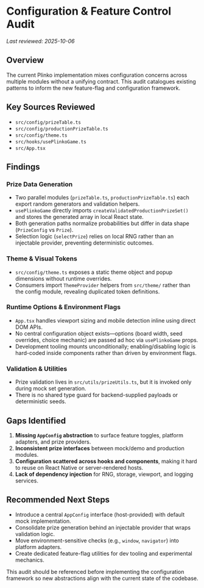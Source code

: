 # Configuration & Feature Control Audit

_Last reviewed: 2025-10-06_

## Overview
The current Plinko implementation mixes configuration concerns across multiple modules without a unifying contract. This audit catalogues existing patterns to inform the new feature-flag and configuration framework.

## Key Sources Reviewed
- `src/config/prizeTable.ts`
- `src/config/productionPrizeTable.ts`
- `src/config/theme.ts`
- `src/hooks/usePlinkoGame.ts`
- `src/App.tsx`

## Findings
### Prize Data Generation
- Two parallel modules (`prizeTable.ts`, `productionPrizeTable.ts`) each export random generators and validation helpers.
- `usePlinkoGame` directly imports `createValidatedProductionPrizeSet()` and stores the generated array in local React state.
- Both generation paths normalize probabilities but differ in data shape (`PrizeConfig` vs `Prize`).
- Selection logic (`selectPrize`) relies on local RNG rather than an injectable provider, preventing deterministic outcomes.

### Theme & Visual Tokens
- `src/config/theme.ts` exposes a static theme object and popup dimensions without runtime overrides.
- Consumers import `ThemeProvider` helpers from `src/theme/` rather than the config module, revealing duplicated token definitions.

### Runtime Options & Environment Flags
- `App.tsx` handles viewport sizing and mobile detection inline using direct DOM APIs.
- No central configuration object exists—options (board width, seed overrides, choice mechanic) are passed ad hoc via `usePlinkoGame` props.
- Development tooling mounts unconditionally; enabling/disabling logic is hard-coded inside components rather than driven by environment flags.

### Validation & Utilities
- Prize validation lives in `src/utils/prizeUtils.ts`, but it is invoked only during mock set generation.
- There is no shared type guard for backend-supplied payloads or deterministic seeds.

## Gaps Identified
1. **Missing `AppConfig` abstraction** to surface feature toggles, platform adapters, and prize providers.
2. **Inconsistent prize interfaces** between mock/demo and production modules.
3. **Configuration scattered across hooks and components**, making it hard to reuse on React Native or server-rendered hosts.
4. **Lack of dependency injection** for RNG, storage, viewport, and logging services.

## Recommended Next Steps
- Introduce a central `AppConfig` interface (host-provided) with default mock implementation.
- Consolidate prize generation behind an injectable provider that wraps validation logic.
- Move environment-sensitive checks (e.g., `window`, `navigator`) into platform adapters.
- Create dedicated feature-flag utilities for dev tooling and experimental mechanics.

This audit should be referenced before implementing the configuration framework so new abstractions align with the current state of the codebase.

